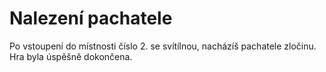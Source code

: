 # Nalezení pachatele
Po vstoupení do místnosti číslo 2. se svítílnou, nacházíš pachatele zločinu.
Hra byla úspěšně dokončena.

